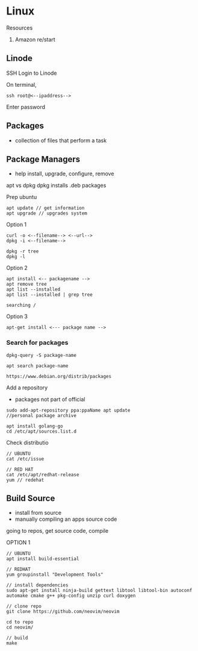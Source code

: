 # Linux

Resources 
1. Amazon re/start

## Linode
SSH
Login to Linode

On terminal, 
```
ssh root@<--ipaddress-->
```
Enter password

## Packages
- collection of files that perform a task

## Package Managers
- help install, upgrade, configure, remove

apt vs dpkg
dpkg installs .deb packages

Prep ubuntu
```
apt update // get information
apt upgrade // upgrades system
```


Option 1
```
curl -o <--filename--> <--url-->
dpkg -i <--filename-->

dpkg -r tree
dpkg -l
```


Option 2
```
apt install <-- packagename -->
apt remove tree
apt list --installed
apt list --installed | grep tree

searching /
```

Option 3
```
apt-get install <--- package name -->
```

### Search for packages
```
dpkg-query -S package-name

apt search package-name

https://www.debian.org/distrib/packages
```

Add a repository
- packages not part of official
```
sudo add-apt-repository ppa:ppaName apt update
//personal package archive

apt install golang-go
cd /etc/apt/sources.list.d

```


Check distributio
```
// UBUNTU
cat /etc/issue

// RED HAT
cat /etc/apt/redhat-release
yum // redehat
```

## Build Source 
- install from source
- manually compiling an apps source code 

going to repos, get source code, compile

OPTION 1
```
// UBUNTU 
apt install build-essential

// REDHAT
yum groupinstall "Development Tools"
```

```
// install dependencies
sudo apt-get install ninja-build gettext libtool libtool-bin autoconf automake cmake g++ pkg-config unzip curl doxygen

// clone repo
git clone https://github.com/neovim/neovim

cd to repo
cd neovim/

// build
make
```
